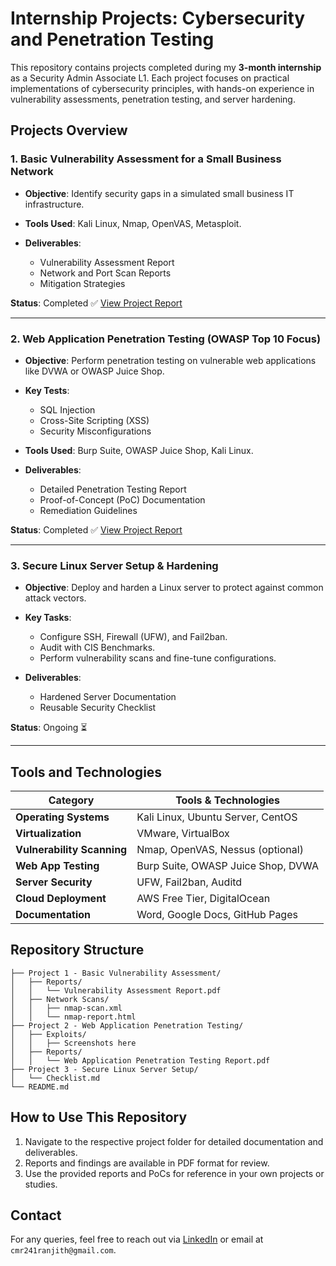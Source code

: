 # Internship Projects: Cybersecurity and Penetration Testing

This repository contains projects completed during my **3-month internship** as a Security Admin Associate L1. Each project focuses on practical implementations of cybersecurity principles, with hands-on experience in vulnerability assessments, penetration testing, and server hardening.

## Projects Overview

### 1. **Basic Vulnerability Assessment for a Small Business Network**

* **Objective**: Identify security gaps in a simulated small business IT infrastructure.
* **Tools Used**: Kali Linux, Nmap, OpenVAS, Metasploit.
* **Deliverables**:

  * Vulnerability Assessment Report
  * Network and Port Scan Reports
  * Mitigation Strategies

**Status**: Completed ✅
[View Project Report](https://github.com/mcranjit/Infotact-Cybersecurity-Internship-Projects/blob/main/Project%201%20-%20Basic%20Vulnerability%20Assessment/Reports/Project%201%20-%20Basic%20Vulnerability%20Assessment%20Complete%20Report.pdf)

---

### 2. **Web Application Penetration Testing (OWASP Top 10 Focus)**

* **Objective**: Perform penetration testing on vulnerable web applications like DVWA or OWASP Juice Shop.
* **Key Tests**:

  * SQL Injection
  * Cross-Site Scripting (XSS)
  * Security Misconfigurations
* **Tools Used**: Burp Suite, OWASP Juice Shop, Kali Linux.
* **Deliverables**:

  * Detailed Penetration Testing Report
  * Proof-of-Concept (PoC) Documentation
  * Remediation Guidelines

**Status**: Completed ✅
[View Project Report](https://github.com/mcranjit/Infotact-Cybersecurity-Internship-Projects/blob/main/Project%202%20-%20Web%20Application%20Penetration%20Testing/Report/Project%202%20-%20Web%20Application%20Penetration%20Testing%20Complete%20Report.pdf)


---

### 3. **Secure Linux Server Setup & Hardening**

* **Objective**: Deploy and harden a Linux server to protect against common attack vectors.
* **Key Tasks**:

  * Configure SSH, Firewall (UFW), and Fail2ban.
  * Audit with CIS Benchmarks.
  * Perform vulnerability scans and fine-tune configurations.
* **Deliverables**:

  * Hardened Server Documentation
  * Reusable Security Checklist

**Status**: Ongoing ⏳

---

## Tools and Technologies

| Category                   | Tools & Technologies               |
| -------------------------- | ---------------------------------- |
| **Operating Systems**      | Kali Linux, Ubuntu Server, CentOS  |
| **Virtualization**         | VMware, VirtualBox                 |
| **Vulnerability Scanning** | Nmap, OpenVAS, Nessus (optional)   |
| **Web App Testing**        | Burp Suite, OWASP Juice Shop, DVWA |
| **Server Security**        | UFW, Fail2ban, Auditd              |
| **Cloud Deployment**       | AWS Free Tier, DigitalOcean        |
| **Documentation**          | Word, Google Docs, GitHub Pages    |

## Repository Structure

```plaintext
├── Project 1 - Basic Vulnerability Assessment/
│   ├── Reports/
│   │   └── Vulnerability Assessment Report.pdf
│   ├── Network Scans/
│   │   ├── nmap-scan.xml
│   │   └── nmap-report.html
├── Project 2 - Web Application Penetration Testing/
│   ├── Exploits/
│   │   ├── Screenshots here
│   ├── Reports/
│   │   └── Web Application Penetration Testing Report.pdf
├── Project 3 - Secure Linux Server Setup/
│   └── Checklist.md
└── README.md
```

## How to Use This Repository

1. Navigate to the respective project folder for detailed documentation and deliverables.
2. Reports and findings are available in PDF format for review.
3. Use the provided reports and PoCs for reference in your own projects or studies.

## Contact

For any queries, feel free to reach out via [LinkedIn](https://www.linkedin.com/in/ranjithmc/) or email at `cmr241ranjith@gmail.com`.

